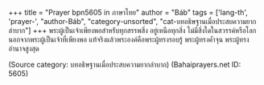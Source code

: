 +++
title = "Prayer bpn5605 in ภาษาไทย"
author = "Báb"
tags = ['lang-th', 'prayer-', "author-Báb", "category-unsorted", "cat-บทอธิษฐานเมื่อประสบความยากลำบาก"]
+++
พระผู้เป็นเจ้าเพียงพอสำหรับทุกสรรพสิ่ง อยู่เหนือทุกสิ่ง ไม่มีสิ่งใดในสวรรค์หรือโลกนอกจากพระผู้เป็นเจ้าที่เพียงพอ แท้จริงแล้วพระองค์คือพระผู้ทรงรอบรู้ พระผู้ทรงค้ำจุน พระผู้ทรงอำนาจสูงสุด

(Source category: บทอธิษฐานเมื่อประสบความยากลำบาก)
(Bahaiprayers.net ID: 5605)
